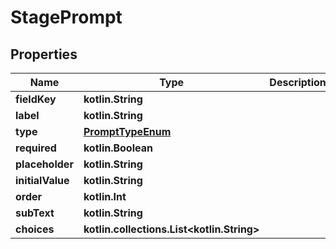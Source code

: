 
# StagePrompt

## Properties
Name | Type | Description | Notes
------------ | ------------- | ------------- | -------------
**fieldKey** | **kotlin.String** |  | 
**label** | **kotlin.String** |  | 
**type** | [**PromptTypeEnum**](PromptTypeEnum.md) |  | 
**required** | **kotlin.Boolean** |  | 
**placeholder** | **kotlin.String** |  | 
**initialValue** | **kotlin.String** |  | 
**order** | **kotlin.Int** |  | 
**subText** | **kotlin.String** |  | 
**choices** | **kotlin.collections.List&lt;kotlin.String&gt;** |  | 



